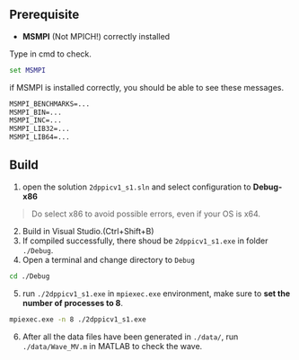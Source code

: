 ## Prerequisite

* **MSMPI** (Not MPICH!) correctly installed

Type in cmd to check.

```cmd
set MSMPI
```
if MSMPI is installed correctly, you should be able to see these messages.

```cmd
MSMPI_BENCHMARKS=...
MSMPI_BIN=...
MSMPI_INC=...
MSMPI_LIB32=...
MSMPI_LIB64=...
```

## Build

1. open the solution `2dppicv1_s1.sln` and select configuration to **Debug-x86**
> Do select x86 to avoid possible errors, even if your OS is x64.
2. Build in Visual Studio.(Ctrl+Shift+B)
3. If compiled successfully, there shoud be `2dppicv1_s1.exe` in folder `./Debug`.
4. Open a terminal and change directory to `Debug`
```bash
cd ./Debug
```
5. run `./2dppicv1_s1.exe` in `mpiexec.exe` environment, make sure to **set the number of processes to 8**.

```bash
mpiexec.exe -n 8 ./2dppicv1_s1.exe
```
6. After all the data files have been generated in `./data/`, run `./data/Wave_MV.m` in MATLAB to check the wave.